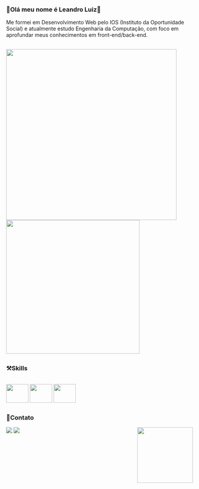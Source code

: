 ### 👋Olá meu nome é Leandro Luiz👋

Me formei em Desenvolvimento Web pelo IOS (Instituto da Oportunidade Social) e atualmente estudo Engenharia da Computação, com foco em aprofundar meus conhecimentos em front-end/back-end.

##
<div style="display": inline_block>
<img height="" width="460px" src="https://github-readme-stats.vercel.app/api?username=lezyuki&theme=kacho_ga&show_icons=true"/>
<img height="" width="360px" src="https://github-readme-stats.vercel.app/api/top-langs/?username=lezyuki&theme=kacho_ga&layout=compact"/>
</div>

##

### ⚒️Skills
<div style="display": inline_block><br>
<img align="center" height="50" width="60" src="https://cdn.jsdelivr.net/gh/devicons/devicon@latest/icons/html5/html5-plain.svg" />
<img align="center" height="50" width="60" src="https://cdn.jsdelivr.net/gh/devicons/devicon@latest/icons/css3/css3-plain.svg" />
<img align="center" height="50" width="60" src="https://cdn.jsdelivr.net/gh/devicons/devicon@latest/icons/javascript/javascript-plain.svg" />

##

### 📱Contato
<div style="display": inline_block>
<a href="https://www.instagram.com/_lezyuki/" target="blank"><img src="https://img.shields.io/badge/Instagram-E4405F?style=for-the-badge&logo=instagram&logoColor=white" target="blank"></a>
<a href="https://www.linkedin.com/in/leandro-luiz-07989b233/" target="blank"><img src="https://img.shields.io/badge/LinkedIn-0077B5?style=for-the-badge&logo=linkedin&logoColor=white"></a>
<img align="right" gap="5px" width="150px" src="./assets/img/ezgif.com-animated-gif-maker.gif">
</div>

##
##

